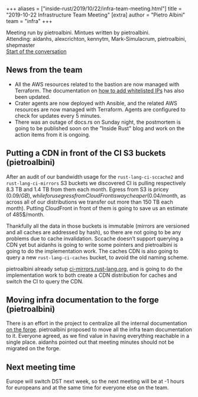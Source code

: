 +++
aliases = ["inside-rust/2019/10/22/infra-team-meeting.html"]
title = "2019-10-22 Infrastructure Team Meeting"
[extra]
author = "Pietro Albini"
team = "infra"
+++

Meeting run by pietroalbini. Mintues written by pietroalbini.  
Attending: aidanhs, alexcrichton, kennytm, Mark-Simulacrum, pietroalbini,
shepmaster  
[Start of the conversation][discord]

[discord]: https://discordapp.com/channels/442252698964721669/443148319431065610/636247640794857472

## News from the team

- All the AWS resources related to the bastion are now managed with Terraform.
  The documentation on [how to add whitelisted IPs][bastion-whitelist] has
  also been updated.
- Crater agents are now deployed with Ansible, and the related AWS resources
  are now managed with Terraform. Agents are configured to check for updates
  every 5 minutes.
- There was an outage of docs.rs on Sunday night, the postmortem is going to be
  published soon on the "Inside Rust" blog and work on the action items from it
  is ongoing.

[bastion-whitelist]: https://github.com/rust-lang/infra-team/blob/master/docs/hosts/bastion.md#updating-the-whitelisted-ips

## Putting a CDN in front of the CI S3 buckets (pietroalbini)

After an audit of our bandwidth usage for the `rust-lang-ci-sccache2` and
`rust-lang-ci-mirrors` S3 buckets we discovered CI is pulling respectively 8.3
TB and 1.4 TB from them each month. Egress from S3 is pricey (0.09$/GB), while
for us egress from CloudFront is way cheaper (0.04$/month, as across all of our
distributions we transfer out more than 150 TB each month). Putting CloudFront
in front of them is going to save us an estimate of 485$/month.

Thankfully all the data in those buckets is immutable (mirrors are versioned
and all caches are addressed by hash), so there are not going to be any
problems due to cache invalidation. Sccache doesn’t support querying a CDN yet
but aidanhs is going to write some pointers and pietroalbini is going to do the
implementation work. The caches CDN is also going to query a new
`rust-lang-ci-caches` bucket, to avoid the old naming scheme.

pietroalbini already setup
[ci-mirrors.rust-lang.org](https://ci-mirrors.rust-lang.org), and is going to
do the implementation work to both create a CDN distribution for caches and
switch the CI to query the CDN.

## Moving infra documentation to the forge (pietroalbini)

There is an effort in the project to centralize all the internal documentation
[on the forge](https://forge.rust-lang.org). pietroalbini proposed to move all
the infra team documentation to it. Everyone agreed, as we find value in having
everything reachable in a single place. aidanhs pointed out that meeting
minutes should not be migrated on the forge.

## Next meeting time

Europe will switch DST next week, so the next meeting will be at -1 hours for
europeans and at the same time for everyone else on the team.
